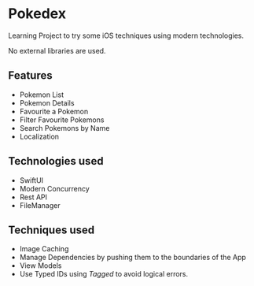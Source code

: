 #  Pokedex

Learning Project to try some iOS techniques using modern technologies. 

No external libraries are used.

## Features

- Pokemon List
- Pokemon Details
- Favourite a Pokemon
- Filter Favourite Pokemons
- Search Pokemons by Name
- Localization

## Technologies used

- SwiftUI
- Modern Concurrency
- Rest API
- FileManager

## Techniques used

- Image Caching
- Manage Dependencies by pushing them to the boundaries of the App
- View Models
- Use Typed IDs using _Tagged_ to avoid logical errors.  

